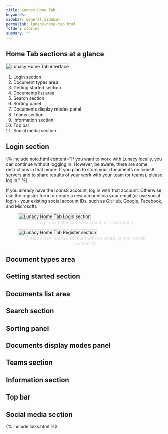 ```yaml
---
title: Lunacy Home Tab
keywords: 
sidebar: general_sidebar
permalink: lunacy-home-tab.html
folder: stories
summary: ""
---
```



## Home Tab sections at a glance

<p><img src="{{ "images/Home_tab.png" }}" alt="Lunacy Home Tab interface" style="border: 1px solid #D3D3D3;"/></p>

1. Login section 
2. Document types area 
3. Getting started section 
4. Documents list area
5. Search section 
6. Sorting panel
7. Documents display modes panel 
8. Teams section
9. Information section
10. Top bar
11. Social media section

## Login section 

{% include note.html content="If you want to work with Lunacy locally, you can continue without logging in. However, be aware, there are some restrictions in that mode. If you plan to store your documents on Icons8 servers and to share results of your work with your team (or teams), please log in." %}

If you already have the Icons8 account, log in with that account. Otherwise, use the register form to create a new account via your email (or use social login - your existing social account IDs, such as GitHub, Google, Facebook, and Microsoft).

<p>
    <figure>
        <img src="{{ "images/Log_in.png" }}" alt="Lunacy Home Tab Login section " style="border: 1px solid #D3D3D3;"/>
        <figcaption style="color: #D3D3D3; text-align: center;">Log in with the Icons8 account, or social login</figcaption>
    </figure>
</p>

<p>
    <figure>
        <img src="{{ "images/Register.png" }}" alt="Lunacy Home Tab Register section" style="border: 1px solid #D3D3D3;"/>
        <figcaption style="color: #D3D3D3; text-align: center;">Create a new Icons8 account with an email, or your social account ID</figcaption>
    </figure>
</p>

## Document types area 

## Getting started section 

## Documents list area

## Search section 

## Sorting panel

## Documents display modes panel 

## Teams section

## Information section

## Top bar

## Social media section

{% include links.html %}
